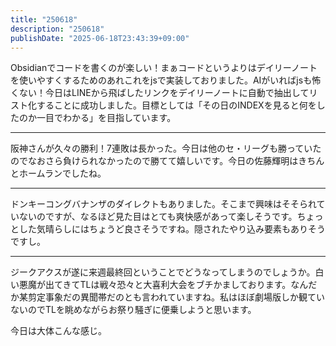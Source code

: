 ```yaml
---
title: "250618"
description: "250618"
publishDate: "2025-06-18T23:43:39+09:00"
---
```


Obsidianでコードを書くのが楽しい！まぁコードというよりはデイリーノートを使いやすくするためのあれこれをjsで実装しておりました。AIがいればjsも怖くない！今日はLINEから飛ばしたリンクをデイリーノートに自動で抽出してリスト化することに成功しました。目標としては「その日のINDEXを見ると何をしたのか一目でわかる」を目指しています。

---

阪神さんが久々の勝利！7連敗は長かった。今日は他のセ・リーグも勝っていたのでなおさら負けられなかったので勝てて嬉しいです。今日の佐藤輝明はきちんとホームランでしたね。

---

ドンキーコングバナンザのダイレクトもありました。そこまで興味はそそられていないのですが、なるほど見た目はとても爽快感があって楽しそうです。ちょっとした気晴らしにはちょうど良さそうですね。隠されたやり込み要素もありそうですし。

---

ジークアクスが遂に来週最終回ということでどうなってしまうのでしょうか。白い悪魔が出てきてTLは戦々恐々と大喜利大会をブチかましております。なんだか某剪定事象だの異聞帯だのとも言われていますね。私はほぼ劇場版しか観ていないのでTLを眺めながらお祭り騒ぎに便乗しようと思います。

今日は大体こんな感じ。